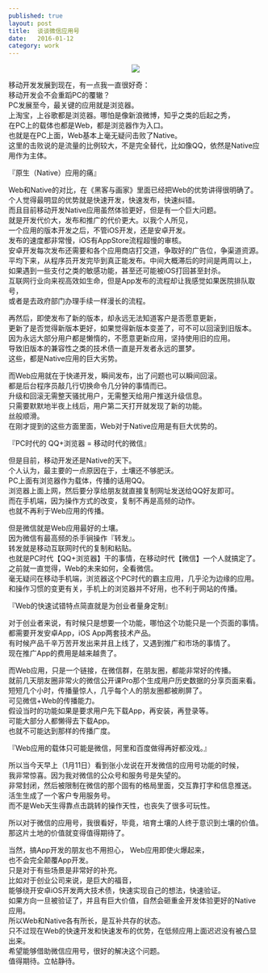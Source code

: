 ```yaml
---
published: true
layout: post
title:  谈谈微信应用号  
date:   2016-01-12
category: work
---
```


<center>
<img src="http://7viirv.com1.z0.glb.clouddn.com/elephant.jpg" class="photo"></img>
</center>
  
移动开发发展到现在，有一点我一直很好奇：  
移动开发会不会重蹈PC的覆辙？  
PC发展至今，最关键的应用就是浏览器。  
上淘宝，上谷歌都是浏览器。哪怕是像新浪微博，知乎之类的后起之秀，  
在PC上的载体也都是Web，都是浏览器作为入口。  
也就是在PC上面，Web基本上毫无疑问击败了Native。  
这里的击败说的是流量的比例较大，不是完全替代，比如像QQ，依然是Native应用作为主体。  
  
『原生（Native）应用的痛』  
  
Web和Native的对比，在《黑客与画家》里面已经把Web的优势讲得很明确了。  
个人觉得最明显的优势就是快速开发，快速发布，快速纠错。  
而且目前移动开发Native应用虽然体验更好，但是有一个巨大问题。  
就是开发代价大，发布和推广的代价更大。以我个人所见，  
一个应用的版本开发之后，不管iOS开发，还是安卓开发。  
发布的速度都非常慢，iOS有AppStore流程超慢的审核。  
安卓开发每次发布还需要和各个应用商店打交道，争取好的广告位，争渠道资源。  
平均下来，从程序员开发完毕到真正能发布。中间大概滞后的时间是两周以上，  
如果遇到一些支付之类的敏感功能，甚至还可能被iOS打回甚至封杀。  
互联网行业向来视高效如生命，但是App发布的流程却让我感觉如果医院排队取号，  
或者是去政府部门办理手续一样漫长的流程。  
  
再然后，即使发布了新的版本，却永远无法知道客户是否愿意更新，  
更新了是否觉得新版本更好，如果觉得新版本变差了，可不可以回滚到旧版本。  
因为永远大部分用户都是懒惰的，不愿意更新应用，坚持使用旧的应用。  
导致旧版本的兼容性之类的技术债一直是开发者永远的噩梦。  
这些，都是Native应用的巨大劣势。  
  
而Web应用就在于快递开发，瞬间发布，出了问题也可以瞬间回滚。  
都是后台程序员敲几行切换命令几分钟的事情而已。  
升级和回滚无需整天骚扰用户，无需整天给用户推送升级信息。  
只需要默默地半夜上线后，用户第二天打开就发现了新的功能。  
丝般顺滑。  
在刚才提到的这些方面里面，Web对于Native应用是有巨大优势的。  
  
『PC时代的 QQ+浏览器 = 移动时代的微信』  
  
但是目前，移动开发还是Native的天下。  
个人认为，最主要的一点原因在于，土壤还不够肥沃。  
PC上面有浏览器作为载体，传播的话用QQ。  
浏览器上面上网，然后要分享给朋友就直接复制网址发送给QQ好友即可。  
而在手机端，因为操作方式的改变，复制不再是高频的动作。  
也就不再利于Web应用的传播。  
  
但是微信就是Web应用最好的土壤。  
因为微信有最高频的杀手锏操作『转发』。  
转发就是移动互联网时代的复制和粘贴。  
也就是PC时代【QQ+浏览器】干的事情，在移动时代【微信】一个人就搞定了。  
之前就一直觉得，Web的未来如何，全看微信。  
毫无疑问在移动手机端，浏览器这个PC时代的霸主应用，几乎沦为边缘的应用。  
和操作习惯的变更有关，手机上的浏览器并不好用，也不利于网站的传播。  
  
『Web的快速试错特点简直就是为创业者量身定制』  
  
对于创业者来说，有时候只是想要一个功能，哪怕这个功能只是一个页面的事情。  
都需要开发安卓App，iOS App两套技术产品。  
有时候产品千辛万苦开发出来并且上线了，又遇到推广和市场的事情了。  
现在推广App的费用是越来越贵了。  
  
而Web应用，只是一个链接，在微信群，在朋友圈，都能非常好的传播。  
就前几天朋友圈非常火的微信公开课Pro那个生成用户历史数据的分享页面来看。  
短短几个小时，传播量惊人，几乎每个人的朋友圈都被刷屏了。  
可见微信+Web的传播能力。  
假设当时的功能如果是要求用户先下载App，再安装，再登录等。  
可能大部分人都懒得去下载App。  
也就不可能达到那样的传播广度。  
  
『Web应用的载体只可能是微信，阿里和百度做得再好都没戏。』  
  
所以当今天早上（1月11日）看到张小龙说在开发微信的应用号功能的时候，  
我非常惊喜。因为我对微信的公众号和服务号是失望的。  
非常封闭，然后被限制在微信的那个固有的格局里面，交互靠打字和信息推送。  
活生生成了一个客户专用服务号。  
而不是Web天生得靠点击跳转的操作天性，也丧失了很多可玩性。  
  
所以对于微信的应用号，我很看好，毕竟，培育土壤的人终于意识到土壤的价值。  
那这片土地的价值就变得值得期待了。  
  
当然，搞App开发的朋友也不用担心， Web应用即使火爆起来，  
也不会完全颠覆App开发。  
只是对于有些场景是非常好的补充。  
比如对于创业公司来说，是巨大的福音，  
能够绕开安卓iOS开发两大技术债，快速实现自己的想法，快速验证。  
如果方向一旦被验证了，并且有巨大价值，自然会砸重金开发体验更好的Native应用。  
所以Web和Native各有所长，是互补共存的状态。  
只不过现在Web的快速开发和快速发布的优势，在低频应用上面迟迟没有被凸显出来。  
希望能够借助微信应用号，很好的解决这个问题。  
值得期待。立帖静待。  
  
  
  
